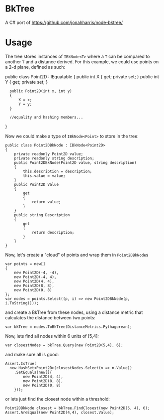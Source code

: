 # BkTree

A C# port of https://github.com/jonahharris/node-bktree/

Usage
===

The tree stores instances of `IBkNode<T>` where a `T` can be compared to another `T` and a distance derived. For this example, we could use points on a 2-d plane, defined as such:

  public class Point2D : IEquatable<Point2D>
  {
      public int X { get; private set; }
      public int Y { get; private set; }

      public Point2D(int x, int y)
      {
          X = x;
          Y = y;
      }
      
      //equality and hashing members... 
  }

Now we could make a type of `IBkNode<Point>` to store in the tree:

    public class Point2DBkNode : IBkNode<Point2D>
    {
        private readonly Point2D value;
        private readonly string description;
        public Point2DBkNode(Point2D value, string description)
        {
            this.description = description;
            this.value = value;
        }
        public Point2D Value
        {
            get
            {
                return value;
            }
        }
        public string Description
        {
            get
            {
                return description;
            }
        }
    }

Now, let's create a "cloud" of points and wrap them in `Point2DBkNode`s

    var points = new[]
    {
        new Point2D(-4, -4),
        new Point2D(-4, 4),
        new Point2D(4, 4),
        new Point2D(8, 8),
        new Point2D(0, 8)
    };
    var nodes = points.Select((p, i) => new Point2DBkNode(p, i.ToString()));

and create a BkTree from these nodes, using a distance metric that calculates the distance between two points:

    var bkTree = nodes.ToBkTree(DistanceMetrics.Pythagorean);

Now, lets find all nodes within 6 units of [5,4]:

    var closestNodes = bkTree.Query(new Point2D(5,4), 6);

and make sure all is good:

    Assert.IsTrue(
      new HashSet<Point2D>(closestNodes.Select(n => n.Value))
        .SetEquals(new[]{
            new Point2D(4, 4),
            new Point2D(8, 8),
            new Point2D(0, 8)
        }));

or lets just find the closest node within a threshold:

    Point2DBkNode closest = bkTree.FindClosest(new Point2D(5, 4), 6);
    Assert.AreEqual(new Point2D(4,4), closest.Value);
